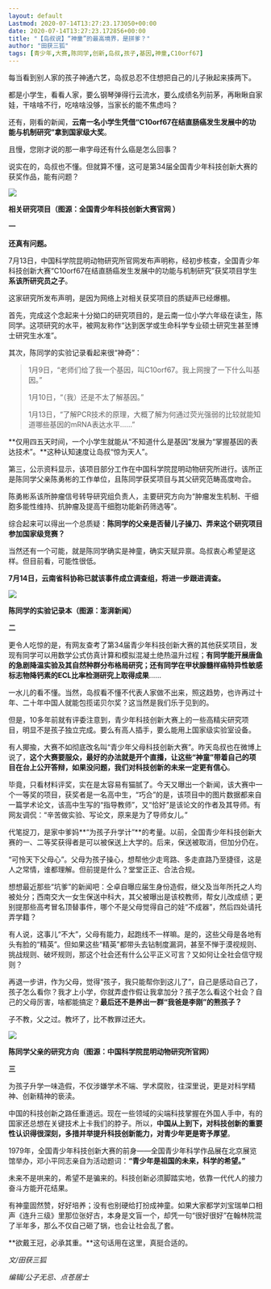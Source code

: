 ```yaml
---
layout: default
Lastmod: 2020-07-14T13:27:23.173050+00:00
date: 2020-07-14T13:27:23.172856+00:00
title: "【岛叔说】“神童”的最高境界，是拼爹？"
author: "田获三狐"
tags: [青少年,大赛,陈同学,创新,岛叔,孩子,基因,神童,C10orf67]
---
```


每当看到别人家的孩子神通六艺，岛叔总忍不住想把自己的儿子揪起来揍两下。

都是小学生，看看人家，要么钢琴弹得行云流水，要么成绩名列前茅，再瞅瞅自家娃，干啥啥不行，吃啥啥没够，当家长的能不焦虑吗？

还有，刚看的新闻，**云南一名小学生凭借“C10orf67在结直肠癌发生发展中的功能与机制研究”拿到国家级大奖**。

且慢，您刚才说的那一串字母还有什么癌是怎么回事？

说实在的，岛叔也不懂。但就算不懂，这可是第34届全国青少年科技创新大赛的获奖作品，能有问题？

![](https://images.weserv.nl/?url=https%3A//mmbiz.qpic.cn/mmbiz_png/QeUoMcnKBk33RsqLF6w0bpibwfDB8XtqnMmm7S2aBibvYcXnXmUwlq03ic8eZhlSXJXY2DK7iaKTEm8BEsDsRrt4Tw/640%3Fwx_fmt%3Dpng)

**相关研究项目（图源：全国青少年科技创新大赛官网 ）**  

**一**

**还真有问题。**

7月13日，中国科学院昆明动物研究所官网发布声明称，经初步核查，全国青少年科技创新大赛“C10orf67在结直肠癌发生发展中的功能与机制研究”获奖项目学生**系该所研究员之子**。

这家研究所发布声明，是因为网络上对相关获奖项目的质疑声已经爆棚。

首先，完成这个念起来十分拗口的研究项目的，是云南一位小学六年级在读生，陈同学。这项研究的水平，被网友称作“达到医学或生命科学专业硕士研究生甚至博士研究生水准”。

其次，陈同学的实验记录看起来很“神奇”：

> 1月9日，“老师们给了我一个基因，叫C10orf67。我上网搜了一下什么叫基因。”
> 
> 1月10日，“（我）还是不太了解基因。”
> 
> 1月13日，“了解PCR技术的原理，大概了解为何通过荧光强弱的比较就能知道哪些基因的mRNA表达水平……”

**仅用四五天时间，一个小学生就能从“不知道什么是基因”发展为“掌握基因的表达技术”。**这种认知速度让岛叔“惊为天人”。

第三，公示资料显示，该项目部分工作在中国科学院昆明动物研究所进行。该所正是陈同学父亲陈勇彬的工作单位，且陈同学获奖项目与其父研究范畴高度吻合。

陈勇彬系该所肿瘤信号转导研究组负责人，主要研究方向为“肿瘤发生机制、干细胞多能性维持、抗肿瘤及提高干细胞功能新药筛选等”。

综合起来可以得出一个总质疑：**陈同学的父亲是否替儿子操刀、弄来这个研究项目参加国家级竞赛？**

当然还有一个可能，就是陈同学确实是神童，确实天赋异禀。岛叔衷心希望是这样。但目前看，可能性很低。

**7月14日，云南省科协称已就该事件成立调查组，将进一步跟进调查。**

![](https://images.weserv.nl/?url=https%3A//mmbiz.qpic.cn/mmbiz_jpg/QeUoMcnKBk33RsqLF6w0bpibwfDB8Xtqnc4vSA9y4o62RxD03jjs2Y7mHOPtqteguzFRjkBQH59W6OhKdMgPOOA/640%3Fwx_fmt%3Djpeg)

**陈同学的实验记录本（图源：澎湃新闻）**

**二**

更令人吃惊的是，有网友查考了第34届青少年科技创新大赛的其他获奖项目，发现有同学可以用数学公式仿真计算和模拟混凝土绝热温升过程；**有同学能开展唐鱼的急剧降温实验及其自然种群分布格局研究；还有同学在甲状腺髓样癌特异性敏感标志物降钙素的ECL比率检测研究上取得成果**……

一水儿的看不懂。当然，岛叔看不懂不代表人家做不出来，照这趋势，也许再过十年、二十年中国人就能包揽诺贝尔奖？这当然是我们乐于见到的。

但是，10多年前就有评委注意到，青少年科技创新大赛上的一些高精尖研究项目，明显不是孩子独立完成。要么有高人插手，要么能用上国家级实验室设备。

有人揶揄，大赛不如彻底改名叫“青少年父母科技创新大赛”。昨天岛叔也在微博上说了，**这个大赛要服众，最好的办法就是开个直播，让这些“神童”带着自己的项目在台上公开答辩，如果没问题，我们对科技创新的未来一定更有信心**。

毕竟，只看材料评奖，实在是太容易有猫腻了。今天又曝出一个新闻，该大赛中一个一等奖的项目，获奖者是一名高中生，“巧合”的是，该项目中的图片数据都来自一篇学术论文，该高中生写的“指导教师”，又“恰好”是该论文的作者及其导师。有网友调侃：“辛苦做实验、写论文，原来是为了导师女儿。”

代笔捉刀，是家中爹妈**“为孩子升学计”**的考量。以前，全国青少年科技创新大赛的一、二等奖获得者是可以被保送上大学的。后来，保送被取消，但加分仍在。

“可怜天下父母心”。父母为孩子操心，想帮他少走弯路、多走直路乃至捷径，这是人之常情，谁都理解。但前提是什么？堂堂正正、合法合规。

想想最近那些“坑爹”的新闻吧：仝卓自曝应届生身份造假，继父及当年所托之人均被处分；西南交大一女生保送中科大，其父被曝出是该校教师，帮女儿改成绩；更别提那些高考冒名顶替事件，哪个不是父母觉得自己的娃“不成器”，然后四处请托弄学籍？

有人说，这事儿“不大”，父母有能力，起跑线不一样嘛。是的，这些父母是各地有头有脸的“精英”。但如果这些“精英”都带头去钻制度漏洞，甚至不惮于漠视规则、挑战规则、破坏规则，那这个社会还有什么公平正义可言？又如何让全社会信守规则？

再退一步讲，作为父母，觉得“孩子，我只能帮你到这儿了”，自己是感动自己了，孩子怎么看你？我才上小学，你就弄虚作假让我拿加分？孩子怎么看这个社会？自己的父母厉害，啥都能搞定？**最后还不是养出一群“我爸是李刚”的熊孩子？**

子不教，父之过。教坏了，比不教罪过还大。

![](https://images.weserv.nl/?url=https%3A//mmbiz.qpic.cn/mmbiz_png/QeUoMcnKBk33RsqLF6w0bpibwfDB8XtqnfoUicozVgy2qFzgvib6U5icWOMBKTggHuA0BVcrfibT84lwqJM21vnW3MA/640%3Fwx_fmt%3Dpng)

**陈同学父亲的研究方向（图源：中国科学院昆明动物研究所官网）**

**三**

为孩子升学一味造假，不仅涉嫌学术不端、学术腐败，往深里说，更是对科学精神、创新精神的亵渎。

中国的科技创新之路任重道远。现在一些领域的尖端科技掌握在外国人手中，有的国家还总想在关键技术上卡我们的脖子。所以，**中国从上到下，对科技创新的重要性认识得很深刻，多措并举提升科技创新能力，对青少年更是寄予厚望**。

1979年，全国青少年科技创新大赛的前身——全国青少年科学作品展在北京展览馆举办，邓小平同志亲自为活动题词：**“青少年是祖国的未来，科学的希望。”**

未来不是哄来的，希望不是骗来的。科技创新必须脚踏实地，依靠一代代人的接力奋斗方能开花结果。

有神童固然赞，好好培养；没有也别硬给打扮成神童。如果大家都学刘宝瑞单口相声《连升三级》里那位张好古，本身是文盲一个，却凭一句“很好很好”在翰林院混了半年多，那么不仅自己砸了锅，也会让社会乱了套。

**欲戴王冠，必承其重。**这句话用在这里，真挺合适的。

_文/田获三狐_

_编辑/公子无忌、点苍居士_

